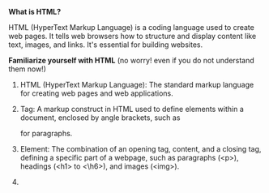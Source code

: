 **What is HTML?**

HTML (HyperText Markup Language) is a coding language used to create web pages. It tells web browsers how to structure and display content like text, images, and links. It's essential for building websites.

**Familiarize yourself with HTML** (no worry! even if you do not understand them now!)

01. HTML (HyperText Markup Language): The standard markup language for creating web pages and web applications.

02. Tag: A markup construct in HTML used to define elements within a document, enclosed by angle brackets, such as <p> for paragraphs.

03. Element: The combination of an opening tag, content, and a closing tag, defining a specific part of a webpage, such as paragraphs (\<p>), headings (\<h1> to <\h6>), and images (\<img>).

04. 
